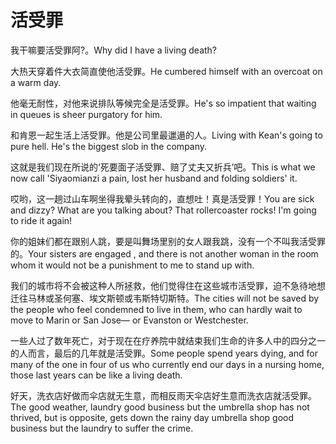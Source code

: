 # 活受罪

<p><span class="chinese">我干嘛要活受罪阿?。</span><span class="english">Why did I have a living death?</span></p>

<p><span class="chinese">大热天穿着件大衣简直使他活受罪。</span><span class="english">He cumbered himself with an overcoat on a warm day.</span></p>

<p><span class="chinese">他毫无耐性，对他来说排队等候完全是活受罪。</span><span class="english">He's so impatient that waiting in queues is sheer purgatory for him.</span></p>

<p><span class="chinese">和肯恩一起生活上活受罪。他是公司里最邋遢的人。</span><span class="english">Living with Kean's going to pure hell. He's the biggest slob in the company.</span></p>

<p><span class="chinese">这就是我们现在所说的‘死要面子活受罪、赔了丈夫又折兵’吧。</span><span class="english">This is what we now call 'Siyaomianzi a pain, lost her husband and folding soldiers' it.</span></p>

<p><span class="chinese">哎哟，这一趟过山车啊坐得我晕头转向的，直想吐！真是活受罪！</span><span class="english">You are sick and dizzy? What are you talking about? That rollercoaster rocks! I'm going to ride it again!</span></p>

<p><span class="chinese">你的姐妹们都在跟别人跳，要是叫舞场里别的女人跟我跳，没有一个不叫我活受罪的。</span><span class="english">Your sisters are engaged , and there is not another woman in the room whom it would not be a punishment to me to stand up with.</span></p>

<p><span class="chinese">我们的城市将不会被这种人所拯救，他们觉得住在这些城市活受罪，迫不急待地想迁往马林或圣何塞、埃文斯顿或韦斯特切斯特。</span><span class="english">The cities will not be saved by the people who feel condemned to live in them, who can hardly wait to move to Marin or San Jose― or Evanston or Westchester.</span></p>

<p><span class="chinese">一些人过了数年死亡，对于现在在疗养院中就结束我们生命的许多人中的四分之一的人而言，最后的几年就是活受罪。</span><span class="english">Some people spend years dying, and for many of the one in four of us who currently end our days in a nursing home, those last years can be like a living death.</span></p>

<p><span class="chinese">好天，洗衣店好做而伞店就无生意，而相反雨天伞店好生意而洗衣店就活受罪。</span><span class="english">The good weather, laundry good business but the umbrella shop has not thrived, but is opposite, gets down the rainy day umbrella shop good business but the laundry to suffer the crime.</span></p>

